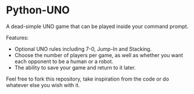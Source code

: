 # Python-UNO

A dead-simple UNO game that can be played inside your command prompt.

Features:
- Optional UNO rules including 7-0, Jump-In and Stacking.
- Choose the number of players per game, as well as whether you want each opponent to be a human or a robot.
- The ability to save your game and return to it later.

Feel free to fork this repository, take inspiration from the code or do whatever else you wish with it.